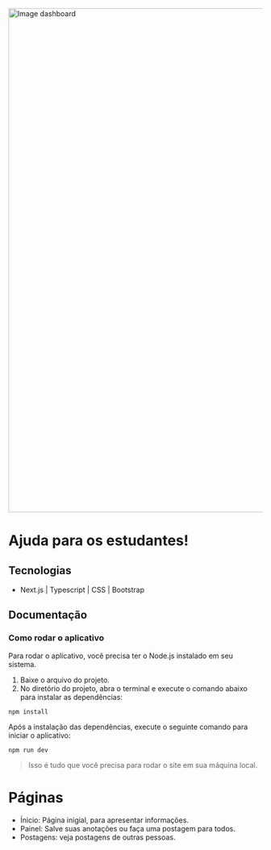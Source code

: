 <img src="https://i.ibb.co/hmTHJ8r/Captura-de-tela-2024-07-31-205843.png" width="1000" alt="Image dashboard" />

# Ajuda para os estudantes!

## Tecnologias
- Next.js | Typescript | CSS | Bootstrap

## Documentação
### Como rodar o aplicativo
Para rodar o aplicativo, você precisa ter o Node.js instalado em seu sistema.

1. Baixe o arquivo do projeto.
2. No diretório do projeto, abra o terminal e execute o comando abaixo para instalar as dependências:
```
npm install
```

Após a instalação das dependências, execute o seguinte comando para iniciar o aplicativo:
```
npm run dev
```
> Isso é tudo que você precisa para rodar o site em sua máquina local.

# Páginas

- Ínicio: Página inigial, para apresentar informações.
- Painel: Salve suas anotações ou faça uma postagem para todos.
- Postagens: veja postagens de outras pessoas.